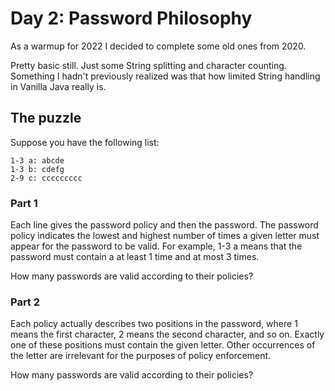 # Day 2: Password Philosophy

As a warmup for 2022 I decided to complete some old ones from 2020.

Pretty basic still. Just some String splitting and character counting. Something I hadn't previously realized was that how limited String handling in Vanilla Java really is.

## The puzzle

Suppose you have the following list:
```
1-3 a: abcde
1-3 b: cdefg
2-9 c: ccccccccc
```

### Part 1

Each line gives the password policy and then the password. The password policy indicates the lowest and highest number of times a given letter must appear for the password to be valid. For example, 1-3 a means that the password must contain a at least 1 time and at most 3 times.

How many passwords are valid according to their policies?

### Part 2

Each policy actually describes two positions in the password, where 1 means the first character, 2 means the second character, and so on. Exactly one of these positions must contain the given letter. Other occurrences of the letter are irrelevant for the purposes of policy enforcement.

How many passwords are valid according to their policies?